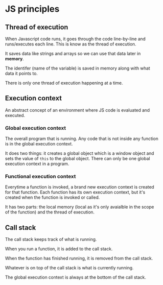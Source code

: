 # JS principles

## Thread of execution

When Javascript code runs, it goes through the code line-by-line and runs/executes each line. This is know as the thread of execution.

It saves data like strings and arrays so we can use that data later in **memory**.

The identifer (name of the variable) is saved in memory along with what data it points to.

There is only one thread of execution happening at a time.

## Execution context

An abstract concept of an environment where JS code is evaluated and executed.

### Global execution context

The overall program that is running. Any code that is not inside any function is in the global execution context.

It does two things: it creates a global object which is a window object and sets the value of `this` to the global object. There can only be one global execution context in a program.

### Functional execution context

Everytime a function is invoked, a brand new execution context is created for that function. Each function has its own execution context, but it's created when the function is invoked or called.

It has two parts: the local memory (local as it's only avaialble in the scope of the function) and the thread of execution.

## Call stack

The call stack keeps track of what is running.

When you run a function, it is added to the call stack.

When the function has finished running, it is removed from the call stack.

Whatever is on top of the call stack is what is currently running.

The global execution context is always at the bottom of the call stack.
